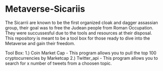 # Metaverse-Sicariis

The Sicarrii are known to be the first organized cloak and dagger assassian group, their goal was to free the Judean people from Roman Occupation.  They were succussesful due to the tools and resources at their disposal.  This repository is meant to be a tool box for those ready to dive into the Metaverse and gain their freedom.  

Tool Box:
  1.) Coin Market Cap - This program allows you to pull the top 100 cryptocurrencies by Marketcap
  2.) Twitter_api - This program allows you to search for x number of tweets from a choosen topic.
 
